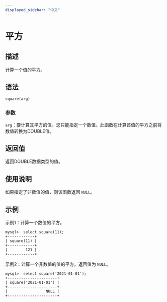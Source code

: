 ```yaml
---
displayed_sidebar: "中文"
---
```


# 平方

## 描述

计算一个值的平方。

## 语法

```Haskell
square(arg)
```

### 参数

`arg`：要计算其平方的值。您只能指定一个数值。此函数在计算该值的平方之前将数值转换为DOUBLE值。

## 返回值

返回DOUBLE数据类型的值。

## 使用说明

如果指定了非数值的值，则该函数返回 `NULL`。

## 示例

示例1：计算一个数值的平方。

```Plain
mysql>  select square(11);
+------------+
| square(11) |
+------------+
|        121 |
+------------+
```

示例2：计算一个非数值的值的平方。返回值为 `NULL`。

```Plain
mysql>  select square('2021-01-01');
+----------------------+
| square('2021-01-01') |
+----------------------+
|                 NULL |
+----------------------+
```
